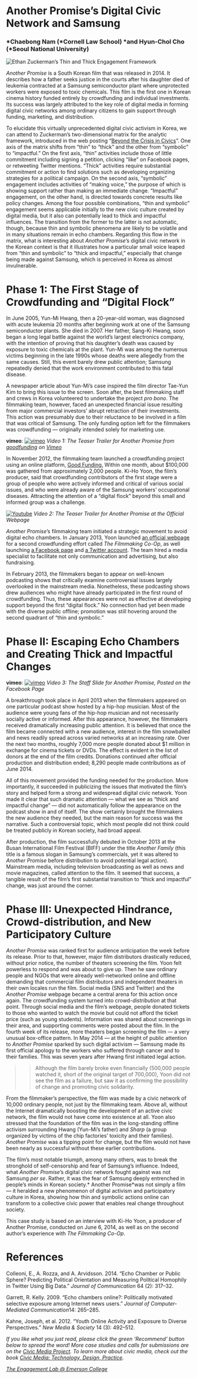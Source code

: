 # Another Promise’s Digital Civic Network and Samsung

### *Chaebong Nam (*Cornell Law School) *and Hyun-Chol Cho (*Seoul National University)

![Ethan Zuckerman’s Thin and Thick Engagement Framework](https://res.cloudinary.com/engagement-lab-home/image/upload/v1/homepage-2.0/news/medium/0_hb9uh04_-ZFPlbGJ.png)

_Another Promise_ is a South Korean film that was released in 2014. It describes how a father seeks justice in the courts after his daughter died of leukemia contracted at a Samsung semiconductor plant where unprotected workers were exposed to toxic chemicals. This film is the first one in Korean cinema history funded entirely by crowdfunding and individual investments. Its success was largely attributed to the key role of digital media in forming digital civic networks among ordinary citizens to gain support through funding, marketing, and distribution.

To elucidate this virtually unprecedented digital civic activism in Korea, we can attend to Zuckerman’s two-dimensional matrix for the analytic framework, introduced in the web posting “[Beyond the Crisis in Civics](http://www.ethanzuckerman.com/blog/2013/03/26/beyond-the-crisis-in-civics-notes-from-my-2013-dml-talk)”. One axis of the matrix shifts from “thin” to “thick” and the other from “symbolic” to “impactful.” On the first axis, “thin” activities include those of little commitment including signing a petition, clicking “like” on Facebook pages, or retweeting Twitter mentions. “Thick” activities require substantial commitment or action to find solutions such as developing organizing strategies for a political campaign. On the second axis, “symbolic” engagement includes activities of “making voice,” the purpose of which is showing support rather than making an immediate change. “Impactful” engagement, on the other hand, is directed towards concrete results like policy changes. Among the four possible combinations, “thin and symbolic” engagement seems applicable initially to the new civic culture created by digital media, but it also can potentially lead to thick and impactful influences. The transition from the former to the latter is not automatic, though, because thin and symbolic phenomena are likely to be volatile and in many situations remain in echo chambers. Regarding this flow in the matrix, what is interesting about _Another Promise_’s digital civic network in the Korean context is that it illustrates how a particular small voice leaped from “thin and symbolic” to “thick and impactful,” especially that change being made against Samsung, which is perceived in Korea as almost invulnerable.

# Phase 1: The First Stage of Crowdfunding and “Digital Flock”

In June 2005, Yun-Mi Hwang, then a 20-year-old woman, was diagnosed with acute leukemia 20 months after beginning work at one of the Samsung semiconductor plants. She died in 2007. Her father, Sang-Ki Hwang, soon began a long legal battle against the world’s largest electronics company, with the intention of proving that his daughter’s death was caused by exposure to toxic chemicals at the plant. Yun-Mi was among the numerous victims beginning in the late 1990s whose deaths were allegedly from the same causes. Still, this event barely drew public attention; Samsung repeatedly denied that the work environment contributed to this fatal disease.

A newspaper article about Yun-Mi’s case inspired the film director Tae-Yun Kim to bring this issue to the screen. Soon after, the best filmmaking staff and crews in Korea volunteered to undertake the project _pro bono_. The filmmaking team, however, faced an unexpected financial issue resulting from major commercial investors’ abrupt retraction of their investments. This action was presumably due to their reluctance to be involved in a film that was critical of Samsung. The only funding option left for the filmmakers was crowdfunding — originally intended solely for marketing use.

**vimeo**:
[![vimeo](http://i.vimeocdn.com/video/362437186_1280.jpg)](https://player.vimeo.com/video/52529436)
_Video 1: The Teaser Trailer for Another Promise from [goodfunding](https://vimeo.com/goodfunding) on [Vimeo](https://vimeo.com/)_

In November 2012, the filmmaking team launched a crowdfunding project using an online platform, [Good Funding.](http://goodfunding.net/) Within one month, about $100,000 was gathered from approximately 2,000 people. Ki-Ho Yoon, the film’s producer, said that crowdfunding contributors of the first stage were a group of people who were actively informed and critical of various social issues, and who were already aware of the Samsung workers’ occupational diseases. Attracting the attention of a “digital flock” beyond this small and informed group was a challenge.

[![Youtube](https://img.youtube.com/vi/CdqCztccUoE/hqdefault.jpg)](https://www.youtube.com/watch?v=CdqCztccUoE&feature=youtu.be)
_Video 2: The Teaser Trailer for Another Promise at the Official Webpage_

_Another Promise_’s filmmaking team initiated a strategic movement to avoid digital echo chambers. In January 2013, Yoon launched [an official webpage](http://anotherfam.com/board/commentboard.php) for a second crowdfunding effort called _The Filmmaking Co-Op_, as well launching [a Facebook page](https://www.facebook.com/anotherfamily) and [a Twitter account](https://twitter.com/anotherfam). The team hired a media specialist to facilitate not only communication and advertising, but also fundraising.

In February 2013, the filmmakers began to appear on well-known podcasting shows that critically examine controversial issues largely overlooked in the mainstream media. Nonetheless, these podcasting shows drew audiences who might have already participated in the first round of crowdfunding. Thus, these appearances were not as effective at developing support beyond the first “digital flock.” No connection had yet been made with the diverse public offline; promotion was still hovering around the second quadrant of “thin and symbolic.”

# Phase II: Escaping Echo Chambers and Creating Thick and Impactful Changes

**vimeo**:
[![vimeo](http://i.vimeocdn.com/video/471600005_1280.jpg)](https://player.vimeo.com/video/92019107)
_Video 3: The Staff Slide for Another Promise, Posted on the Facebook Page_

A breakthrough took place in April 2013 when the filmmakers appeared on one particular podcast show hosted by a hip-hop musician. Most of the audience were young fans of the hip-hop musician and not necessarily socially active or informed. After this appearance, however, the filmmakers received dramatically increasing public attention. It is believed that once the film became connected with a new audience, interest in the film snowballed and news readily spread across varied networks at an increasing rate. Over the next two months, roughly 7,000 more people donated about $1 million in exchange for cinema tickets or DVDs. The effect is evident in the list of donors at the end of the film credits. Donations continued after official production and distribution ended; 8,290 people made contributions as of June 2014.

All of this movement provided the funding needed for the production. More importantly, it succeeded in publicizing the issues that motivated the film’s story and helped form a strong and widespread digital civic network. Yoon made it clear that such dramatic attention — what we see as “thick and impactful change” — did not automatically follow the appearance on the podcast show in and of itself. The show certainly brought the filmmakers the new audience they needed, but the main reason for success was the narrative. Such a controversial topic, which most people did not think could be treated publicly in Korean society, had broad appeal.

After production, the film successfully debuted in October 2013 at the Busan International Film Festival (BIFF) under the title _Another Family_ (this title is a famous slogan in Samsung’s commercials, yet it was altered to _Another Promise_ before distribution to avoid potential legal action). Mainstream media, including television broadcasting as well as news and movie magazines, called attention to the film. It seemed that success, a tangible result of the film’s first substantial transition to “thick and impactful” change, was just around the corner.

# Phase III: Unexpected Hindrance, Crowd-distribution, and New Participatory Culture

_Another Promise_ was ranked first for audience anticipation the week before its release. Prior to that, however, major film distributors drastically reduced, without prior notice, the number of theaters screening the film. Yoon felt powerless to respond and was about to give up. Then he saw ordinary people and NGOs that were already well-networked online and offline demanding that commercial film distributors and independent theaters in their own locales run the film. Social media (SNS and Twitter) and the _Another Promise_ webpage became a central arena for this action once again. The crowdfunding system turned into crowd-_distribution_ at that point. Through social media and the film’s webpage, people donated tickets to those who wanted to watch the movie but could not afford the ticket price (such as young students). Information was shared about screenings in their area, and supporting comments were posted about the film. In the fourth week of its release, more theaters began screening the film — a very unusual box-office pattern. In May 2014 — at the height of public attention to _Another Promise_ sparked by such digital activism — Samsung made its first official apology to the workers who suffered through cancer and to their families. This was seven years after Hwang first initiated legal action.

> > Although the film barely broke even financially (500,000 people watched it, short of the original target of 700,000), Yoon did not see the film as a failure, but saw it as confirming the possibility of change and promoting civic solidarity.

From the filmmaker’s perspective, the film was made by a civic network of 10,000 ordinary people, not just by the filmmaking team. Above all, without the Internet dramatically boosting the development of an active civic network, the film would not have come into existence at all. Yoon also stressed that the foundation of the film was in the long-standing offline activism surrounding Hwang (Yun-Mi’s father) and _Sharp_ (a group organized by victims of the chip factories’ toxicity and their families). _Another Promise_ was a tipping point for change, but the film would not have been nearly as successful without these earlier contributions.

The film’s most notable triumph, among many others, was to break the stronghold of self-censorship and fear of Samsung’s influence. Indeed, what _Another_ _Promise_’s digital civic network fought against was not Samsung _per se_. Rather, it was the fear of Samsung deeply entrenched in people’s minds in Korean society.* Another Promise*was not simply a film — it heralded a new phenomenon of digital activism and participatory culture in Korea, showing how thin and symbolic actions online can transform to a collective civic power that enables real change throughout society.

This case study is based on an interview with Ki-Ho Yoon, a producer of Another Promise, conducted on June 6, 2014, as well as on the second author’s experience with _The Filmmaking Co-Op_.

# References

Colleoni, E., A. Rozza, and A. Arvidsson. 2014. “Echo Chamber or Public Sphere? Predicting Political Orientation and Measuring Political Homophily in Twitter Using Big Data.” _Journal of Communication_ 64 (2): 317–32.

Garrett, R. Kelly. 2009. “Echo chambers online?: Politically motivated selective exposure among Internet news users.” *Journal of Computer-Mediated Communication*14: 265–285.

Kahne, Joseph, et al. 2012. “Youth Online Activity and Exposure to Diverse Perspectives.” _New Media & Society_ 14 (3): 492–512.

_If you like what you just read, please click the green ‘Recommend’ button below to spread the word! More case studies and calls for submissions are on the [Civic Media Project](http://www.civicmediaproject.com). To learn more about civic media, check out the book [Civic Media: Technology, Design, Practice](https://mitpress.mit.edu/books/civic-media)._

[_The Engagement Lab @ Emerson College_](http://elab.emerson.edu)
